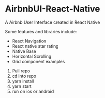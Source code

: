 # AirbnbUI-React-Native


A Airbnb User Interface created in React Native

Some features and libraries include: 
   - React Navigation
   - React native star rating
   - Native Base
   - Horizontal Scrolling
   - Grid component examples
   
   1. Pull repo
   2. cd into repo
   3. yarn install
   4. yarn start 
   5. run on ios or android
